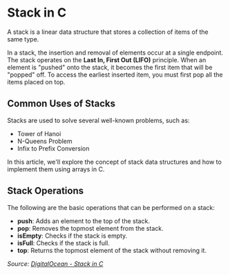 # Stack in C

A stack is a linear data structure that stores a collection of items of the same type.

In a stack, the insertion and removal of elements occur at a single endpoint. The stack operates on the **Last In, First Out (LIFO)** principle. When an element is "pushed" onto the stack, it becomes the first item that will be "popped" off. To access the earliest inserted item, you must first pop all the items placed on top.

## Common Uses of Stacks

Stacks are used to solve several well-known problems, such as:

- Tower of Hanoi
- N-Queens Problem
- Infix to Prefix Conversion

In this article, we'll explore the concept of stack data structures and how to implement them using arrays in C.

## Stack Operations

The following are the basic operations that can be performed on a stack:

- **push**: Adds an element to the top of the stack.
- **pop**: Removes the topmost element from the stack.
- **isEmpty**: Checks if the stack is empty.
- **isFull**: Checks if the stack is full.
- **top**: Returns the topmost element of the stack without removing it.

_Source: [DigitalOcean - Stack in C](https://www.digitalocean.com/community/tutorials/stack-in-c)_
